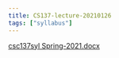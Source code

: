 ```yaml
---
title: CS137-lecture-20210126
tags: ["syllabus"]
---
```


[csc137syl Spring-2021.docx](/notes/471E7458A23989CFEC964279F915C274.docx)
